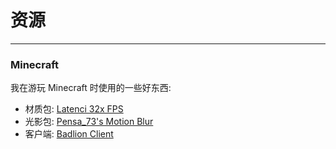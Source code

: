 # 资源
---
### Minecraft
我在游玩 Minecraft 时使用的一些好东西:
- 材质包: [Latenci 32x FPS](https://share.weiyun.com/5hkYW68)
- 光影包: [Pensa_73's Motion Blur](https://share.weiyun.com/5IiDgHl)
- 客户端: [Badlion Client](https://www.badlion.net/download/client/latest)